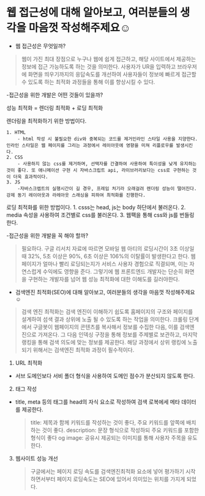 # 웹 **접근성**에 대해 알아보고, 여러분들의 생각을 마음껏 작성해주제요☺️ 

- 웹 접근성은 무엇일까?
> 웹이 가진 최대 장점으로 누구나 웹에 쉽게 접근하고, 해당 사이트에서 제공하는 정보에 접근 가능하도록 하는 것을 의미한다. 
사용자가 UR을 입력하고 브라우저에 화면을 띄우기까지의 응답속도를 개선하여 사용자들이 정보에 빠르게 접근할 수 있도록 하는 최적화 과정들을 통해 이를 향상시킬 수 있다.



-접근성을 위한 개발은 어떤 것들이 있을까?

성능 최적화 = 렌더링 최적화 + 로딩 최적화

렌더링을 최적화하기 위한 방법이다. 

    1. HTML 
        - html 작성 시 불필요한 div와 중복되는 코드를 제거인라인 스타일 사용을 지양한다. 인라인 스타일은 웹 페이지를 그리는 과정에서 레이아웃에 영향을 미쳐 리플로우를 발생시킨다. 
    2. CSS
        - 사용하지 않는 css를 제거하며, 선택자를 간결하여 사용하여 특이성을 낮게 유지하는 것이 좋다. 또 애니메이션 구현 시 자바스크립트 api, 라이브러리보다는 css로 구현하는 것이 더욱 효과적이다. 
    3. JS
        -자바스크렙트의 실행시간이 길 경우, 프레임 처기라 오래걸려 렌더링 성능이 떨어진다. 강제 동기 레이아웃과 라레아웃 스래싱을 피하여 최적화를 진행한다. 

로딩 최적화를 위한 방법이다. 
    1. csss는 head, js는 body 하단에서 불러온다. 
    2. media 속성을 사용하여 조건별로 css를 불러온다. 
    3. 웹팩을 통해 css와 js를 번들링한다.



-접근성을 위한 개발을 꼭 해야 할까?
> 필요하다. 구글 리서치 자료에 따르면 모바일 웹 아티의 로딩시간이 3초 이상일 때 32%, 5초 이상은 90%, 6초 이상은 106%의 이탈률이 발생한다고 한다. 웹페이지가 얼마나 빨리 로딩되는지가 서비스 사용자 경험으로 직결되며, 이는 자연스럽게 수익에도 영향을 준다. 그렇기에 웹 프론트엔드 개발자는 단순히 화면을 구현하는 개발자를 넘어 웹 성능 최적화에 대한 이해도를 길러야한다. 


- 검색엔진 최적화(SEO)에 대해 알아보고, 여러분들의 생각을 마음껏 작성해주제요☺️ 
> 검색 엔진 최적화는 검색 엔진이 이해하기 쉽도록 홈페이지의 구조와 페이지를 설계하여 섬색 결과 상위에 노출 될 수 있도록 하는 작업을 의미한다. 크롤링 단계에서 구글봇이 웹페이지의 콘텐츠를 복사해서 정보를 수집한 다음, 이를 검색엔진으로 가져온다. 그 다음 인덱싱 구정을 통해 정보를 주제별로 보관하고, 마지막 랭킹을 통해 검색 의도에 맞는 정보를 제공한다. 해당 과정에서 상위 랭킹에 노출되기 위해서는 검색엔진 최적화 과정이 필수적이다. 

1. URL 최적화
- 서브 도메인보다 서비 폴더 형식을 사용하여 도메인 점수가 분산되지 않도록 한다. 
2. 태그 작성
- title, meta 등의 태그를 head의 자식 요소로 작성하여 검색 로복에세 메타 데이터를 제공한다. 
    >title: 제목과 함께 키워드를 작성하는 것이 좋다, 주요 키워드를 앞쪽에 배치하는 것이 좋다. 
    > description: 문장 형식으로 작성하되 주요 키워드를 포함한 형식이 좋다 
    > og image: 공유시 제공되는 이미지를 통해 사용자 주목을 유도한다. 
3. 웹사이트 성능 개선
    > 구글에서는 페이지 로딩 속도를 검색엔진최적화 요소에 넣어 평가하기 시작하면서부터 페이지 로딩속도는 SEO에 있어서 의미있는 위치를 가지게 되었다. 